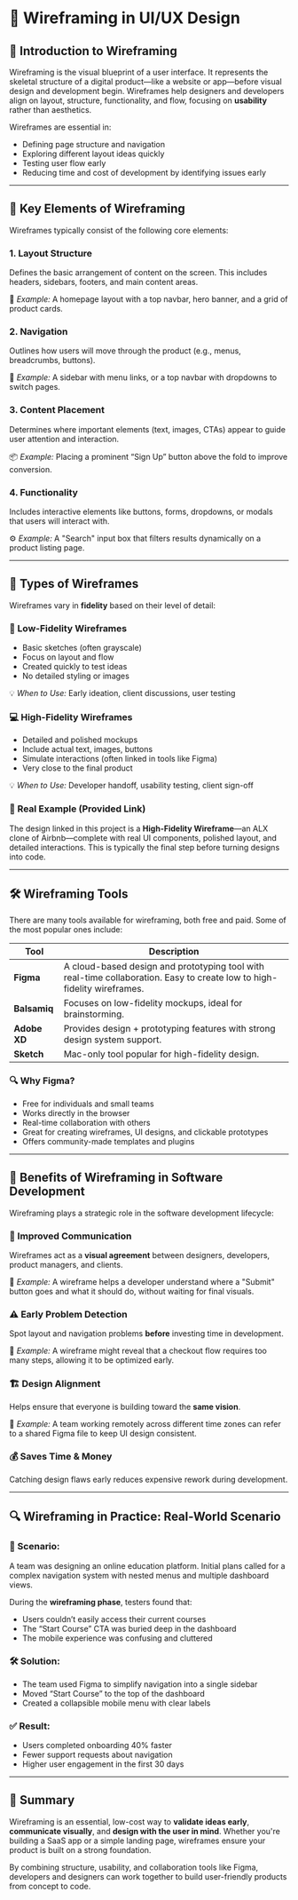 # 🎨 Wireframing in UI/UX Design

## 📌 Introduction to Wireframing

Wireframing is the visual blueprint of a user interface. It represents the skeletal structure of a digital product—like a website or app—before visual design and development begin. Wireframes help designers and developers align on layout, structure, functionality, and flow, focusing on **usability** rather than aesthetics.

Wireframes are essential in:
- Defining page structure and navigation
- Exploring different layout ideas quickly
- Testing user flow early
- Reducing time and cost of development by identifying issues early

---

## 🧱 Key Elements of Wireframing

Wireframes typically consist of the following core elements:

### 1. **Layout Structure**
Defines the basic arrangement of content on the screen. This includes headers, sidebars, footers, and main content areas.

🧩 *Example:* A homepage layout with a top navbar, hero banner, and a grid of product cards.

### 2. **Navigation**
Outlines how users will move through the product (e.g., menus, breadcrumbs, buttons).

🧭 *Example:* A sidebar with menu links, or a top navbar with dropdowns to switch pages.

### 3. **Content Placement**
Determines where important elements (text, images, CTAs) appear to guide user attention and interaction.

📦 *Example:* Placing a prominent “Sign Up” button above the fold to improve conversion.

### 4. **Functionality**
Includes interactive elements like buttons, forms, dropdowns, or modals that users will interact with.

⚙️ *Example:* A "Search" input box that filters results dynamically on a product listing page.

---

## 🧾 Types of Wireframes

Wireframes vary in **fidelity** based on their level of detail:

### 📝 Low-Fidelity Wireframes
- Basic sketches (often grayscale)
- Focus on layout and flow
- Created quickly to test ideas
- No detailed styling or images

💡 *When to Use:* Early ideation, client discussions, user testing

### 💻 High-Fidelity Wireframes
- Detailed and polished mockups
- Include actual text, images, buttons
- Simulate interactions (often linked in tools like Figma)
- Very close to the final product

💡 *When to Use:* Developer handoff, usability testing, client sign-off

### 🧠 Real Example (Provided Link)
The design linked in this project is a **High-Fidelity Wireframe**—an ALX clone of Airbnb—complete with real UI components, polished layout, and detailed interactions. This is typically the final step before turning designs into code.

---

## 🛠️ Wireframing Tools

There are many tools available for wireframing, both free and paid. Some of the most popular ones include:

| Tool        | Description |
|-------------|-------------|
| **Figma**   | A cloud-based design and prototyping tool with real-time collaboration. Easy to create low to high-fidelity wireframes. |
| **Balsamiq**| Focuses on low-fidelity mockups, ideal for brainstorming. |
| **Adobe XD**| Provides design + prototyping features with strong design system support. |
| **Sketch**  | Mac-only tool popular for high-fidelity design. |

### 🔍 Why Figma?
- Free for individuals and small teams
- Works directly in the browser
- Real-time collaboration with others
- Great for creating wireframes, UI designs, and clickable prototypes
- Offers community-made templates and plugins

---

## 🚀 Benefits of Wireframing in Software Development

Wireframing plays a strategic role in the software development lifecycle:

### 💬 Improved Communication
Wireframes act as a **visual agreement** between designers, developers, product managers, and clients.

📌 *Example:* A wireframe helps a developer understand where a "Submit" button goes and what it should do, without waiting for final visuals.

### ⚠️ Early Problem Detection
Spot layout and navigation problems **before** investing time in development.

📌 *Example:* A wireframe might reveal that a checkout flow requires too many steps, allowing it to be optimized early.

### 🏗️ Design Alignment
Helps ensure that everyone is building toward the **same vision**.

📌 *Example:* A team working remotely across different time zones can refer to a shared Figma file to keep UI design consistent.

### 💰 Saves Time & Money
Catching design flaws early reduces expensive rework during development.

---

## 🔍 Wireframing in Practice: Real-World Scenario

### 🧪 Scenario:
A team was designing an online education platform. Initial plans called for a complex navigation system with nested menus and multiple dashboard views.

During the **wireframing phase**, testers found that:
- Users couldn’t easily access their current courses
- The “Start Course” CTA was buried deep in the dashboard
- The mobile experience was confusing and cluttered

### 🛠️ Solution:
- The team used Figma to simplify navigation into a single sidebar
- Moved “Start Course” to the top of the dashboard
- Created a collapsible mobile menu with clear labels

### ✅ Result:
- Users completed onboarding 40% faster
- Fewer support requests about navigation
- Higher user engagement in the first 30 days

---

## 🧠 Summary

Wireframing is an essential, low-cost way to **validate ideas early**, **communicate visually**, and **design with the user in mind**. Whether you're building a SaaS app or a simple landing page, wireframes ensure your product is built on a strong foundation.

By combining structure, usability, and collaboration tools like Figma, developers and designers can work together to build user-friendly products from concept to code.
